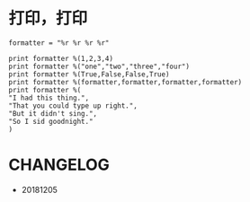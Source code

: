 # 打印，打印

    formatter = "%r %r %r %r"
    
    print formatter %(1,2,3,4)
    print formatter %("one","two","three","four")
    print formatter %(True,False,False,True)
    print formatter %(formatter,formatter,formatter,formatter)
    print formatter %(
    "I had this thing.",
    "That you could type up right.",
    "But it didn't sing.",
    "So I sid goodnight."
    )








# CHANGELOG

- 20181205
